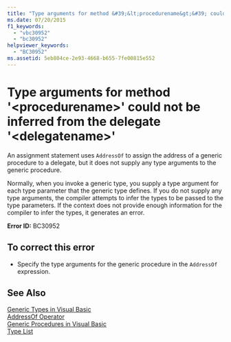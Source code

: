 ```yaml
---
title: "Type arguments for method &#39;&lt;procedurename&gt;&#39; could not be inferred from the delegate &#39;&lt;delegatename&gt;&#39;"
ms.date: 07/20/2015
f1_keywords: 
  - "vbc30952"
  - "bc30952"
helpviewer_keywords: 
  - "BC30952"
ms.assetid: 5eb804ce-2e93-4668-b655-7fe00815e552
---
```

# Type arguments for method &#39;&lt;procedurename&gt;&#39; could not be inferred from the delegate &#39;&lt;delegatename&gt;&#39;
An assignment statement uses `AddressOf` to assign the address of a generic procedure to a delegate, but it does not supply any type arguments to the generic procedure.  
  
 Normally, when you invoke a generic type, you supply a type argument for each type parameter that the generic type defines. If you do not supply any type arguments, the compiler attempts to infer the types to be passed to the type parameters. If the context does not provide enough information for the compiler to infer the types, it generates an error.  
  
 **Error ID:** BC30952  
  
## To correct this error  
  
-   Specify the type arguments for the generic procedure in the `AddressOf` expression.  
  
## See Also  
 [Generic Types in Visual Basic](../../visual-basic/programming-guide/language-features/data-types/generic-types.md)  
 [AddressOf Operator](../../visual-basic/language-reference/operators/addressof-operator.md)  
 [Generic Procedures in Visual Basic](../../visual-basic/programming-guide/language-features/data-types/generic-procedures.md)  
 [Type List](../../visual-basic/language-reference/statements/type-list.md)
